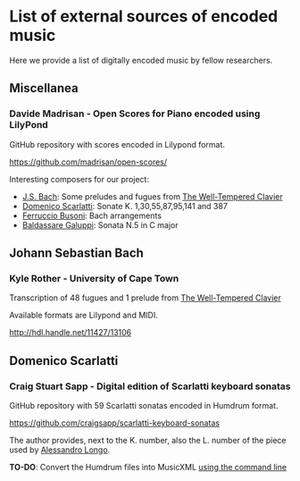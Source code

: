 # List of external sources of encoded music

Here we provide a list of digitally encoded music by fellow researchers.

## Miscellanea

### Davide Madrisan - Open Scores for Piano encoded using LilyPond

GitHub repository with scores encoded in Lilypond format.

https://github.com/madrisan/open-scores/

Interesting composers for our project:

- [J.S. Bach](): Some preludes and fugues from [The Well-Tempered Clavier](/repertoire/Bach-Johann_Sebastian/Bach-BWV846-893.md) 
- [Domenico Scarlatti](): Sonate K. 1,30,55,87,95,141 and 387
- [Ferruccio Busoni](): Bach arrangements
- [Baldassare Galuppi](): Sonata N.5 in C major

## Johann Sebastian Bach

### Kyle Rother - University of Cape Town

Transcription of 48 fugues and 1 prelude from [The Well-Tempered Clavier](/repertoire/Bach-Johann_Sebastian/Bach-BWV846-893.md)

Available formats are Lilypond and MIDI.

http://hdl.handle.net/11427/13106


## Domenico Scarlatti

### Craig Stuart Sapp - Digital edition of Scarlatti keyboard sonatas

GitHub repository with 59 Scarlatti sonatas encoded in Humdrum format.

https://github.com/craigsapp/scarlatti-keyboard-sonatas

The author provides, next to the K. number, also the L. number of the piece used by [Alessandro Longo](https://www.wikidata.org/wiki/Q1934977).

**TO-DO**: Convert the Humdrum files into MusicXML [using the command line](https://extras.humdrum.org/man/hum2xml/)

